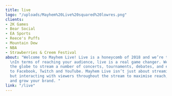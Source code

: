 ```yaml
---
title: live
logo: "/uploads/Mayhem%20Live%20squared%20lowres.png"
clients:
- 2K Games
- Bear Social
- EA Sports
- Reece's Puffs
- Mountain Dew
- NBA
- Strawberries & Creem Festival
about: "Welcome to Mayhem Live! Live is a honeycomb of 2018 and we’re the queen bees.
  \nIn terms of reaching your audience, live is a real game changer. We travel across
  the globe to stream a number of concerts, tournaments, debates, and events straight
  to Facebook, Twitch and YouTube. Mayhem Live isn’t just about streaming content
  but interacting with viewers throughout the stream to maximise reach, influence
  and grow your brand. "
link: "/live"
---
```


